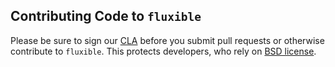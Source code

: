 Contributing Code to `fluxible`
-------------------------------

Please be sure to sign our [CLA][] before you submit pull requests or otherwise contribute to `fluxible`. This protects developers, who rely on [BSD license][].

[BSD license]: https://github.com/yahoo/fluxible/blob/master/LICENSE.md
[CLA]: [https://yahoocla.herokuapp.com/](https://github.com/yahoo/.github/blob/master/PULL_REQUEST_TEMPLATE.md)
